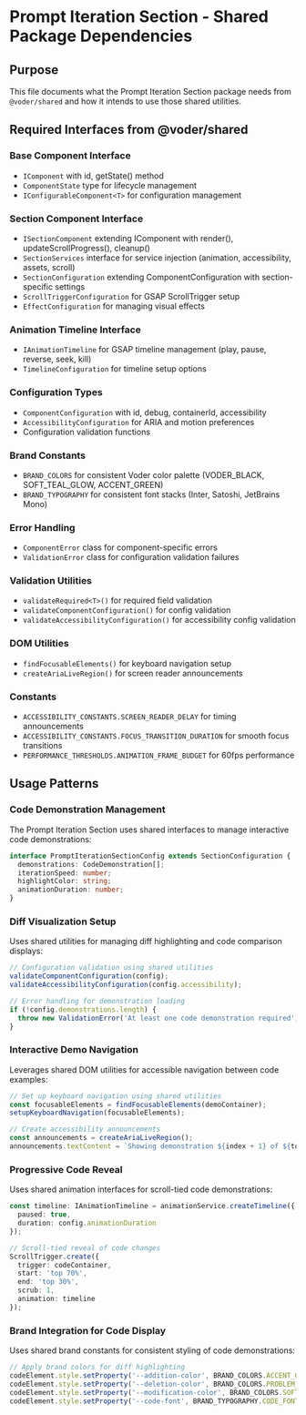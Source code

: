 # Prompt Iteration Section - Shared Package Dependencies

## Purpose

This file documents what the Prompt Iteration Section package needs from `@voder/shared` and how it intends to use those shared utilities.

## Required Interfaces from @voder/shared

### Base Component Interface
- `IComponent` with id, getState() method
- `ComponentState` type for lifecycle management
- `IConfigurableComponent<T>` for configuration management

### Section Component Interface
- `ISectionComponent` extending IComponent with render(), updateScrollProgress(), cleanup()
- `SectionServices` interface for service injection (animation, accessibility, assets, scroll)
- `SectionConfiguration` extending ComponentConfiguration with section-specific settings
- `ScrollTriggerConfiguration` for GSAP ScrollTrigger setup
- `EffectConfiguration` for managing visual effects

### Animation Timeline Interface
- `IAnimationTimeline` for GSAP timeline management (play, pause, reverse, seek, kill)
- `TimelineConfiguration` for timeline setup options

### Configuration Types
- `ComponentConfiguration` with id, debug, containerId, accessibility
- `AccessibilityConfiguration` for ARIA and motion preferences
- Configuration validation functions

### Brand Constants
- `BRAND_COLORS` for consistent Voder color palette (VODER_BLACK, SOFT_TEAL_GLOW, ACCENT_GREEN)
- `BRAND_TYPOGRAPHY` for consistent font stacks (Inter, Satoshi, JetBrains Mono)

### Error Handling
- `ComponentError` class for component-specific errors
- `ValidationError` class for configuration validation failures

### Validation Utilities
- `validateRequired<T>()` for required field validation
- `validateComponentConfiguration()` for config validation
- `validateAccessibilityConfiguration()` for accessibility config validation

### DOM Utilities
- `findFocusableElements()` for keyboard navigation setup
- `createAriaLiveRegion()` for screen reader announcements

### Constants
- `ACCESSIBILITY_CONSTANTS.SCREEN_READER_DELAY` for timing announcements
- `ACCESSIBILITY_CONSTANTS.FOCUS_TRANSITION_DURATION` for smooth focus transitions
- `PERFORMANCE_THRESHOLDS.ANIMATION_FRAME_BUDGET` for 60fps performance

## Usage Patterns

### Code Demonstration Management
The Prompt Iteration Section uses shared interfaces to manage interactive code demonstrations:

```typescript
interface PromptIterationSectionConfig extends SectionConfiguration {
  demonstrations: CodeDemonstration[];
  iterationSpeed: number;
  highlightColor: string;
  animationDuration: number;
}
```

### Diff Visualization Setup
Uses shared utilities for managing diff highlighting and code comparison displays:

```typescript
// Configuration validation using shared utilities
validateComponentConfiguration(config);
validateAccessibilityConfiguration(config.accessibility);

// Error handling for demonstration loading
if (!config.demonstrations.length) {
  throw new ValidationError('At least one code demonstration required');
}
```

### Interactive Demo Navigation
Leverages shared DOM utilities for accessible navigation between code examples:

```typescript
// Set up keyboard navigation using shared utilities
const focusableElements = findFocusableElements(demoContainer);
setupKeyboardNavigation(focusableElements);

// Create accessibility announcements
const announcements = createAriaLiveRegion();
announcements.textContent = `Showing demonstration ${index + 1} of ${total}`;
```

### Progressive Code Reveal
Uses shared animation interfaces for scroll-tied code demonstrations:

```typescript
const timeline: IAnimationTimeline = animationService.createTimeline({
  paused: true,
  duration: config.animationDuration
});

// Scroll-tied reveal of code changes
ScrollTrigger.create({
  trigger: codeContainer,
  start: 'top 70%',
  end: 'top 30%',
  scrub: 1,
  animation: timeline
});
```

### Brand Integration for Code Display
Uses shared brand constants for consistent styling of code demonstrations:

```typescript
// Apply brand colors for diff highlighting
codeElement.style.setProperty('--addition-color', BRAND_COLORS.ACCENT_GREEN);
codeElement.style.setProperty('--deletion-color', BRAND_COLORS.PROBLEM_RED);
codeElement.style.setProperty('--modification-color', BRAND_COLORS.SOFT_TEAL_GLOW);
codeElement.style.setProperty('--code-font', BRAND_TYPOGRAPHY.CODE_FONT);
```
